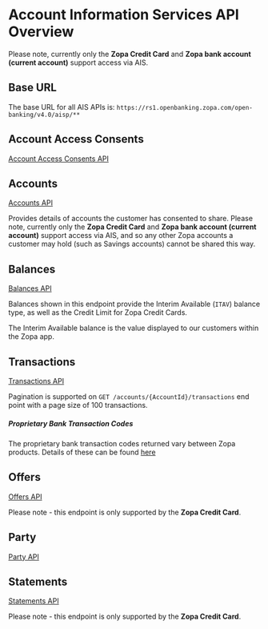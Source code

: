 # Account Information Services API Overview

Please note, currently only the **Zopa Credit Card** and **Zopa bank account (current account)** support access via AIS.

## Base URL
The base URL for all AIS APIs is: `https://rs1.openbanking.zopa.com/open-banking/v4.0/aisp/**`

## Account Access Consents
[Account Access Consents API](/perry/developer/documentation?resource=euhub-zopa-portal-new&document=swagger/account-info-openapi.yaml#operations-tag-Account_Access)

## Accounts
[Accounts API](/perry/developer/documentation?resource=euhub-zopa-portal-new&document=swagger/account-info-openapi.yaml#operations-tag-Accounts)

Provides details of accounts the customer has consented to share. Please note, currently only the **Zopa Credit Card** and **Zopa bank account (current account)** support access via AIS, and so any other Zopa accounts a customer may hold (such as Savings accounts) cannot be shared this way.

## Balances
[Balances API](/perry/developer/documentation?resource=euhub-zopa-portal-new&document=swagger/account-info-openapi.yaml#operations-tag-Balances)

Balances shown in this endpoint provide the Interim Available (`ITAV`) balance type, as well as the Credit Limit for Zopa Credit Cards.

The Interim Available balance is the value displayed to our customers within the Zopa app.

## Transactions
[Transactions API](/perry/developer/documentation?resource=euhub-zopa-portal-new&document=swagger/account-info-openapi.yaml#operations-tag-Transactions)

Pagination is supported on `GET /accounts/{AccountId}/transactions` end point with a page size of 100 transactions.

##### Proprietary Bank Transaction Codes
The proprietary bank transaction codes returned vary between Zopa products. Details of these can be found [here](/perry/developer/documentation?resource=euhub-zopa-portal-new&document=docs/API%20Overview/pbtc.md)

## Offers
[Offers API](/perry/developer/documentation?resource=euhub-zopa-portal-new&document=swagger/account-info-openapi.yaml#operations-tag-Offers)

Please note - this endpoint is only supported by the **Zopa Credit Card**.


## Party
[Party API](/perry/developer/documentation?resource=euhub-zopa-portal-new&document=swagger/account-info-openapi.yaml#operations-tag-Party)


## Statements
[Statements API](/perry/developer/documentation?resource=euhub-zopa-portal-new&document=swagger/account-info-openapi.yaml#operations-tag-Statements)

Please note - this endpoint is only supported by the **Zopa Credit Card**.